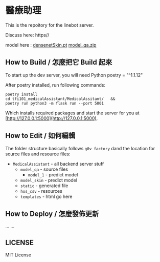 # 醫療助理 
This is the repoitory for the linebot server.

Discuss here: https//

model here :
[densenetSkin.pt](https://storage.cloud.google.com/tfi101_model/densenetSkin.pt?_ga=2.268373638.-988426728.1642160054&_gac=1.260146815.1642178755.CjwKCAiA24SPBhB0EiwAjBgkhtXZsRIypI4tD_3T38gYX-uWnVg8rGhwgS7uTdVmHTMJjrz5EzoIoxoCiaEQAvD_BwE)
[model_qa.zip](https://storage.cloud.google.com/tfi101_model/model_qa.zip?_ga=2.30008887.-988426728.1642160054&_gac=1.228813678.1642178755.CjwKCAiA24SPBhB0EiwAjBgkhtXZsRIypI4tD_3T38gYX-uWnVg8rGhwgS7uTdVmHTMJjrz5EzoIoxoCiaEQAvD_BwE)

## How to Build / 怎麼把它 Build 起來

To start up the dev server, you will need Python poetry = "^1.1.12"

After poetry installed, run following commands:

    poetry install
    cd tfi101_medicalAssistant/MedicalAssitant/   &&
    poetry run python3 -m flask run --port 5001

Which installs required packages and start the server for you at [http://127.0.0.1:5000](http://127.0.0.1:5000).

## How to Edit / 如何編輯

The folder structure basically follows `g0v factory` dand the location for source files and resource files:

- `MedicalAssistant` - all backend server stuff
  - `model_qa` - source files
    - `model_1` - predict model
  - `model_skin` - predict model
  - `static` - generated file
  - `hos_csv` - resources
  - `templates` - html go here

## How to Deploy / 怎麼發佈更新
...
...


## LICENSE

MIT License


